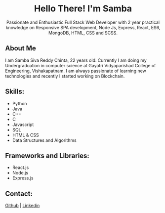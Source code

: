 <h1 align = "center">Hello There! I'm Samba</h1>
<center>Passionate and Enthusiastic Full Stack Web Developer with 2 year practical knowledge on Responsive SPA development, Node Js, Express, React, ES6, MongoDB, HTML, CSS and SCSS.</center>

<h2>About Me</h2>
I am Samba Siva Reddy Chinta, 22 years old. Currently I am doing my Undergraduation in computer science at Gayatri Vidyaparishad College of Engineering, Vishakapatnam. I am always passionate of learning new technologies and recently I started working on Blockchain.

<h2>Skills: </h2>
<ul>
  <li>Python</li>
  <li>Java</li>
  <li>C++</li>
  <li>C</li>
  <li>Javascript</li>
  <li>SQL</li>
  <li>HTML & CSS</li>
  <li>Data Structures and Algorithms</li>
</ul>
<h2>Frameworks and Libraries: </h2>
<ul>
<li>React.js</li>
<li>Node.js</li>
<li>Express.js</li>
</ul>

<h2>Contact: </h2>

[Github](https://github.com/samba-chinta) | [Linkedin](https://www.linkedin.com/in/samba-siva-reddy-chinta-78a9651b2/) 
